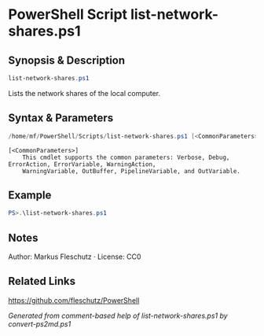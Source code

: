 # PowerShell Script list-network-shares.ps1

## Synopsis & Description
```powershell
list-network-shares.ps1
```

Lists the network shares of the local computer.

## Syntax & Parameters
```powershell
/home/mf/PowerShell/Scripts/list-network-shares.ps1 [<CommonParameters>]
```

```
[<CommonParameters>]
    This cmdlet supports the common parameters: Verbose, Debug, ErrorAction, ErrorVariable, WarningAction, 
    WarningVariable, OutBuffer, PipelineVariable, and OutVariable.
```

## Example
```powershell
PS>.\list-network-shares.ps1
```


## Notes
Author: Markus Fleschutz · License: CC0

## Related Links
https://github.com/fleschutz/PowerShell

*Generated from comment-based help of list-network-shares.ps1 by convert-ps2md.ps1*
